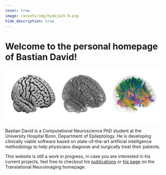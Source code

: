```yaml
---
cover: true
image: /assets/img/hydejack-8.png
hide_description: true
---
```


# Welcome to the personal homepage of Bastian David!

<img class="indeximg" src="/assets/brain_combi.png">

Bastian David is a Computational Neuroscience PhD student at the University Hospital Bonn,
Department of Epileptology. He is developing clinically viable software
based on state-of-the-art artificial intelligence methodology
to help physicians diagnose and surgically treat their patients.

This website is still a work in progress, in case you are interested in his current projects,
feel free to checkout his [publications](http://www.bastiandavid.com/publications/) or
[his page](https://www.translationalneuroimaging.de/bastian-david) on the Translational Neuroimaging homepage.

